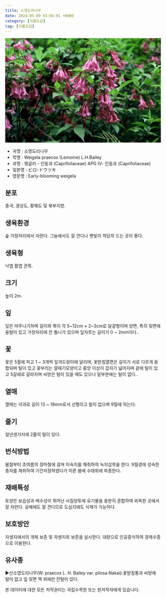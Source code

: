 ```yaml
---
title: 소영도리나무
date: 2024-05-09 03:04:01 +0800
category: [식물도감]
tag: [식물도감]
---
```




![소영도리나무](/assets/img/fileUpload/plants/basic/Caprifoliaceae/Weigela/16229/1_th2.JPG)
- 국명 : 소영도리나무
- 학명 : Weigela praecox (Lemoine) L.H.Bailey
- 과명 : 앵글러 - 인동과 (Caprifoliaceae) APG Ⅳ- 인동과 (Caprifoliaceae)
- 일본명 : ビロ-ドウツキ
- 영문명 : Early-blooming weigela


## 분포
중국; 경상도, 황해도 및 북부지방.
## 생육환경
숲 가장자리에서 자란다. 그늘에서도 잘 견디나 햇빛이 적당히 드는 곳이 좋다.
## 생육형
낙엽 활엽 관목. 
## 크기
높이 2m.
## 잎
잎은 마주나기하며 길이와 폭이 각 5~12cm × 2~3cm로 달걀형이며 양면, 특히 뒷면에 융털이 있고 가장자리에 잔 톱니가 있으며 잎자루는 길이가 0 ~ 2mm이다..
## 꽃
꽃은 5월에 피고 1 ~ 3개씩 잎겨드랑이에 달리며, 꽃받침열편은 길이가 서로 다르게 동합되며 털이 있고 꽃부리는 깔때기모양이고 중앙 이상이 갑자기 넓어지며 겉에 털이 있고 5갈래로 갈라지며 씨방은 털이 있을 때도 있으나 밑부분에는 털이 없다..
## 열매
열매는 삭과로 길이 13 ~ 18mm로서 선형이고 털이 없으며 9월에 익는다.
## 줄기
일년생가지에 2줄의 털이 있다.
## 번식방법
봄철부터 초여름의 장마철에 걸쳐 미숙지를 채취하여 녹지삽목을 한다. 9월경에 성숙한 종자를 채취하여  기건저장하였다가 이른 봄에 수태위에 파종한다.
## 재배특성
토양은 보습성과 배수성이 뛰어난 사질양토에 유기물을 충분히 혼합하여 비옥한 곳에서 잘 자란다. 공해에도 잘 견디므로 도심지에도 식재가 가능하다.
## 보호방안
자생지에서의 개체 보존 및 자생지외 보존을 실시한다. 대량으로 인공증식하여 경제수종으로 이용한다.
## 유사종
▶산소영도리나무(W. praecox L. H. Bailey var. pilosa Nakai):꽃받침통과 씨방에 털이 없고 잎 뒷면 맥 위에만 잔털이 있다.






본 데이터에 대한 모든 저작권리는 국립수목원 또는 원저작자에게 있습니다.

